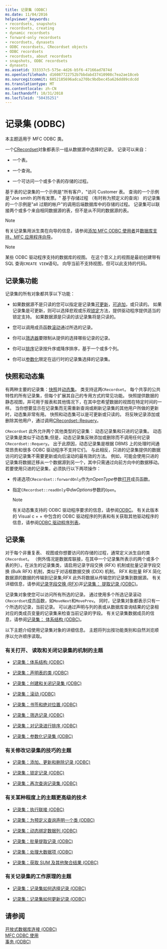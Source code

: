 ```yaml
---
title: 记录集 (ODBC)
ms.date: 11/04/2016
helpviewer_keywords:
- recordsets, snapshots
- recordsets, creating
- dynamic recordsets
- forward-only recordsets
- recordsets, dynasets
- ODBC recordsets, CRecordset objects
- ODBC recordsets
- recordsets, about recordsets
- snapshots, ODBC recordsets
- dynasets
ms.assetid: 333337c5-575e-4d26-b5f6-47166ad7874d
ms.openlocfilehash: d16087722752b7bbdabd37410908c7ea2ae18ceb
ms.sourcegitcommit: 6052185696adca270bc9bdbec45a626dd89cdcdd
ms.translationtype: MT
ms.contentlocale: zh-CN
ms.lasthandoff: 10/31/2018
ms.locfileid: "50435251"
---
```

# <a name="recordset-odbc"></a>记录集 (ODBC)

本主题适用于 MFC ODBC 类。

一个[CRecordset](../../mfc/reference/crecordset-class.md)对象都表示一组从数据源中选择的记录。 记录可以来自：

- 一个表。

- 一个查询。

- 一个可访问一个或多个表的存储的过程。

基于表的记录集的一个示例是"所有客户，"访问 Customer 表。 查询的一个示例是"Joe smith 的所有发票。" 基于存储过程 （有时称为预定义的查询） 的记录集的一个示例是"all 过期的帐户"的调用后端数据库中的存储的过程。 记录集可以联接两个或多个来自相同数据源的表，但不是从不同的数据源的表。

> [!NOTE]
>  有关记录集用派生类在向导的信息，请参阅[添加 MFC ODBC 使用者](../../mfc/reference/adding-an-mfc-odbc-consumer.md)并[数据库支持，MFC 应用程序向导](../../mfc/reference/database-support-mfc-application-wizard.md)。

> [!NOTE]
>  某些 ODBC 驱动程序支持的数据库的视图。 在这个意义上的视图是最初创建带有 SQL 查询`CREATE VIEW`语句。 向导当前不支持视图，但可以此支持的代码。

##  <a name="_core_recordset_capabilities"></a> 记录集功能

记录集的所有对象都共享以下功能：

- 如果数据源不是只读的您可以指定是记录集[可更新](../../data/odbc/recordset-adding-updating-and-deleting-records-odbc.md)，[可追加](../../data/odbc/recordset-adding-updating-and-deleting-records-odbc.md)，或只读的。 如果记录集是可更新，则可以选择悲观或乐观[锁定](../../data/odbc/recordset-locking-records-odbc.md)方法，提供驱动程序提供适当的锁定支持。 如果数据源是只读的该记录集将是只读的。

- 您可以调用成员函数[滚动](../../data/odbc/recordset-scrolling-odbc.md)通过所选的记录。

- 你可以[筛选器](../../data/odbc/recordset-filtering-records-odbc.md)要限制从提供的选择哪些记录的记录。

- 你可以[排序](../../data/odbc/recordset-sorting-records-odbc.md)记录按升序或降序排序，基于一个或多个列。

- 你可以[参数化](../../data/odbc/recordset-parameterizing-a-recordset-odbc.md)限定在运行时的记录集选择的记录集。

##  <a name="_core_snapshots_and_dynasets"></a> 快照和动态集

有两种主要的记录集：[快照](../../data/odbc/snapshot.md)并[动态集](../../data/odbc/dynaset.md)。 类支持这两`CRecordset`。 每个共享的公共特性的所有记录集，但每个扩展其自己的专用方式的常见功能。 快照提供数据的静态视图，并可用于报表和其他情况下，在其中您希望数据的视图在特定时间的一样。 当你想要显示在记录集而无需重新查询或刷新记录集的其他用户所做的更新时，动态集非常有用。 快照和动态集可以是可更新或只读的。 将反映记录添加或删除其他用户，通过调用[CRecordset::Requery](../../mfc/reference/crecordset-class.md#requery)。

`CRecordset` 此外允许两个其他类型的记录集： 动态记录集和只进的记录集。 动态记录集是类似于动态集;但是，动态记录集反映添加或删除而不调用任何记录`CRecordset::Requery`。 出于此原因，动态记录集是根据 DBMS 上的处理时间通常昂贵和很多 ODBC 驱动程序不支持它们。 与此相反，只进的记录集提供的数据访问的记录集不需要更新或向后滚动的最有效的方法。 例如，可能会使用只进的记录集将数据迁移从一个数据源到另一个，其中只需通过向前方向中的数据移动。 若要使用只进的记录集，必须执行以下两项操作：

- 传递选项`CRecordset::forwardOnly`作为*nOpenType*参数[打开](../../mfc/reference/crecordset-class.md#open)成员函数。

- 指定`CRecordset::readOnly`中*dwOptions*参数的`Open`。

    > [!NOTE]
    >  有关动态集支持的 ODBC 驱动程序要求的信息，请参阅[ODBC](../../data/odbc/odbc-basics.md)。 有关此版本的 Visual c + + 中包含的 ODBC 驱动程序的列表和有关获取其他驱动程序的信息，请参阅[ODBC 驱动程序列表](../../data/odbc/odbc-driver-list.md)。

##  <a name="_core_your_recordsets"></a> 记录集

对于每个非重复表、 视图或你想要访问的存储的过程，通常定义派生自的类`CRecordset`。 （例外情况是数据库联接，在其中一个记录集所表示的两个或多个表的列）。在派生的记录集类，请启用记录字段交换 (RFX) 机制或批量记录字段交换 (Bulk RFX) 机制，类似于对话框数据交换 (DDX) 机制。 RFX 和批量 RFX 简化数据源的数据的传输到记录集;RFX 此外将数据从传输您的记录集到数据源。 有关详细信息，请参阅[记录字段交换 (RFX)](../../data/odbc/record-field-exchange-rfx.md)并[记录集： 提取记录 (ODBC)](../../data/odbc/recordset-fetching-records-in-bulk-odbc.md)。

记录集对象使您可以访问所有所选的记录。 通过使用多个所选记录滚动`CRecordset`成员函数，如`MoveNext`和`MovePrev`。 同时，记录集对象都表示只有一个所选的记录，当前记录。 可以通过声明与列的表或从数据库查询结果的记录相对应的类成员变量的记录集来检查当前记录的字段。 有关记录集数据成员的信息，请参阅[记录集： 体系结构 (ODBC)](../../data/odbc/recordset-architecture-odbc.md)。

以下主题介绍使用记录集对象的详细信息。 主题将列出按功能类别和自然浏览顺序以允许顺序读取。

### <a name="topics-about-the-mechanics-of-opening-reading-and-closing-recordsets"></a>有关打开、 读取和关闭记录集的机制的主题

- [记录集：体系结构 (ODBC)](../../data/odbc/recordset-architecture-odbc.md)

- [记录集：声明表的类 (ODBC)](../../data/odbc/recordset-declaring-a-class-for-a-table-odbc.md)

- [记录集：创建和关闭记录集 (ODBC)](../../data/odbc/recordset-creating-and-closing-recordsets-odbc.md)

- [记录集：滚动 (ODBC)](../../data/odbc/recordset-scrolling-odbc.md)

- [记录集：书签和绝对位置 (ODBC)](../../data/odbc/recordset-bookmarks-and-absolute-positions-odbc.md)

- [记录集：筛选记录 (ODBC)](../../data/odbc/recordset-filtering-records-odbc.md)

- [记录集：对记录进行排序 (ODBC)](../../data/odbc/recordset-sorting-records-odbc.md)

- [记录集：参数化记录集 (ODBC)](../../data/odbc/recordset-parameterizing-a-recordset-odbc.md)

### <a name="topics-about-the-mechanics-of-modifying-recordsets"></a>有关修改记录集的技巧的主题

- [记录集：添加、更新和删除记录 (ODBC)](../../data/odbc/recordset-adding-updating-and-deleting-records-odbc.md)

- [记录集：锁定记录 (ODBC)](../../data/odbc/recordset-locking-records-odbc.md)

- [记录集：再次查询记录集 (ODBC)](../../data/odbc/recordset-requerying-a-recordset-odbc.md)

### <a name="topics-about-somewhat-more-advanced-techniques"></a>有关某种程度上的主题更高级的技术

- [记录集：执行联接 (ODBC)](../../data/odbc/recordset-performing-a-join-odbc.md)

- [记录集：为预定义查询声明一个类 (ODBC)](../../data/odbc/recordset-declaring-a-class-for-a-predefined-query-odbc.md)

- [记录集：动态绑定数据列 (ODBC)](../../data/odbc/recordset-dynamically-binding-data-columns-odbc.md)

- [记录集：批量提取记录 (ODBC)](../../data/odbc/recordset-fetching-records-in-bulk-odbc.md)

- [记录集：处理大数据项 (ODBC)](../../data/odbc/recordset-working-with-large-data-items-odbc.md)

- [记录集：获取 SUM 及其他聚合结果 (ODBC)](../../data/odbc/recordset-obtaining-sums-and-other-aggregate-results-odbc.md)

### <a name="topics-about-how-recordsets-work"></a>有关记录集的工作原理的主题

- [记录集：记录集如何选择记录 (ODBC)](../../data/odbc/recordset-how-recordsets-select-records-odbc.md)

- [记录集：记录集如何更新记录 (ODBC)](../../data/odbc/recordset-how-recordsets-update-records-odbc.md)

## <a name="see-also"></a>请参阅

[开放式数据库连接 (ODBC)](../../data/odbc/open-database-connectivity-odbc.md)<br/>
[MFC ODBC 使用](../../mfc/reference/adding-an-mfc-odbc-consumer.md)<br/>
[事务 (ODBC)](../../data/odbc/transaction-odbc.md)